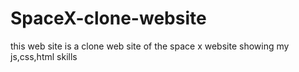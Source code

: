 # SpaceX-clone-website
this web site is a clone web site  of the space x website showing my js,css,html skills 
